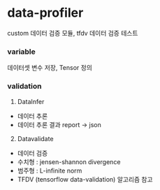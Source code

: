 # data-profiler

custom 데이터 검증 모듈, tfdv 데이터 검증 테스트

### variable
데이터셋 변수 저장, Tensor 정의

### validation
1. DataInfer
  - 데이터 추론
  - 데이터 추론 결과 report -> json
2. Datavalidate
  - 데이터 검증
  - 수치형 : jensen-shannon divergence
  - 범주형 : L-infinite norm
  - TFDV (tensorflow data-validation) 알고리즘 참고
